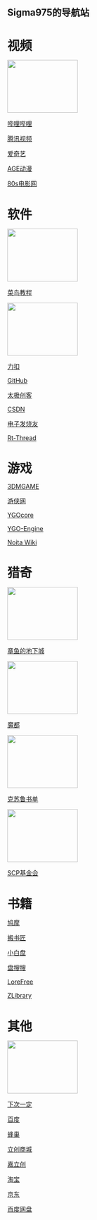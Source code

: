 ## Sigma975的导航站

<div id="video" style="width:160px;">
  
  <h1 style="margin-bottom:0;">视频</h1>
  
  <a href="https://www.bilibili.com/" target="_blank"><img src="https://t7.baidu.com/it/u=4138435146,1856383332&fm=218&app=125&size=f242,150&n=0&f=PNG?s=8197C732DDA1FA133E526557030030B9&sec=1652288400&t=aa4a6db4ffc4ae2338f543d4c397ef5f" width=160 height=120></a>
  
  <a href="https://www.bilibili.com/" target="_blank">哔哩哔哩</a>
  
  <a href="https://v.qq.com/?ptag=qqbsc" target="_blank">腾讯视频</a>
  
  <a href="https://www.iqiyi.com/" target="_blank">爱奇艺</a>
  
  <a href="https://www.agemys.com/" target="_blank">AGE动漫</a>
  
  <a href="https://www.80s.tw/" target="_blank">80s电影网</a>
</div>

<div id="software" style="width:160px;">

  <h1 style="margin-bottom:0;">软件</h1>
  
  <a href="https://www.runoob.com/" target="_blank"><img src="https://img1.baidu.com/it/u=2206127466,2420924082&fm=253&fmt=auto&app=138&f=GIF?w=220&h=100" width=160 height=120></a>

  <a href="https://www.runoob.com/" target="_blank">菜鸟教程</a>
  
  <a href="http://scp-wiki-cn.wikidot.com/" target="_blank"><img src="https://static.leetcode.cn/cn-mono-assets/production/assets/logo-dark-cn.c42314a8.svg" width=160 height=120></a>

  <a href="https://leetcode.cn/" target="_blank">力扣</a>
  
  <a href="https://github.com/" target="_blank">GitHub</a>
  
  <a href="http://www.taichi-maker.com/" target="_blank">太极创客</a>
  
  <a href="https://www.csdn.net/" target="_blank">CSDN</a>

  <a href="https://www.elecfans.com/" target="_blank">电子发烧友</a>
  
  <a href="https://www.rt-thread.org/" target="_blank">Rt-Thread</a>
  
</div>

<div id="game" style="width:160px;">
  
  <h1 style="margin-bottom:0;">游戏</h1>
  
  <a href="https://www.3dmgame.com/" target="_blank">3DMGAME</a>

  <a href="https://www.ali213.net/" target="_blank">游侠网</a>
  
  <a href="http://ygocore.ysepan.com/" target="_blank">YGOcore</a>

  <a href="https://www.ygo-sem.cn/index.html" target="_blank">YGO-Engine</a>
  
  <a href="https://noita.fandom.com/wiki/Noita_Wiki/zh?mobileaction=toggle_view_mobile" target="_blank">Noita Wiki</a>
  
</div>

<div id="strange" style="width:160px;">
  
  <h1 style="margin-bottom:0;">猎奇</h1>

  <a href="https://www.cnmods.org/" target="_blank"><img src="https://www.cnmods.org/title-1.jpg" width=160 height=120></a>

  <a href="https://www.cnmods.org/" target="_blank">章鱼的地下城</a>

  <a href="https://www.cnmods.net/#/homePage" target="_blank"><img src="https://wiki.cnmods.org/_media/logo.png" width=160 height=120></a>

  <a href="https://www.cnmods.net/#/homePage" target="_blank">魔都</a>

  <a href="https://www.douban.com/note/581689161/" target="_blank"><img src="https://img0.baidu.com/it/u=2898435425,2147751146&fm=253&fmt=auto&app=138&f=JPEG?w=593&h=500" width=160 height=120></a>

  <a href="https://www.douban.com/note/581689161/" target="_blank">克苏鲁书单</a>

  <a href="http://scp-wiki-cn.wikidot.com/" target="_blank"><img src="https://img2.baidu.com/it/u=3880532747,2617205718&fm=253&fmt=auto&app=138&f=JPEG?w=800&h=500" width=160 height=120></a>

  <a href="http://scp-wiki-cn.wikidot.com/" target="_blank">SCP基金会</a>
  
</div>

<div id="book" style="width:160px;">
  
  <h1 style="margin-bottom:0;">书籍</h1>
  
  <a href="https://www.jiumodiary.com" target="_blank">鸠摩</a>

  <a href="https://www.banshujiang.cn" target="_blank">搬书匠</a>

  <a href="https://www.xiaobaipan.com" target="_blank">小白盘</a>

  <a href="https://www.pansoso.org" target="_blank">盘搜搜</a>

  <a href="https://ebook2.lorefree.com" target="_blank">LoreFree</a>

  <a href="https://zh.singlelogin.me/" target="_blank">ZLibrary</a>
  
</div>

<div id="other" style="width:160px;">
  
  <h1 style="margin-bottom:0;">其他</h1>

  <a href="https://www.iiice.cn/#/" target="_blank"><img src="https://img2.baidu.com/it/u=1666363001,73034044&fm=253&fmt=auto?w=1452&h=800" width=160 height=120></a>

  <a href="https://www.iiice.cn/#/" target="_blank">下次一定</a>

  <a href="https://www.baidu.com/" target="_blank">百度</a>

  <a href="https://666yun.men/#/dashboard" target="_blank">蜂巢</a>

  <a href="https://www.szlcsc.com/?c=BD&sdclkid=ALeN15opALAi15eG&audience=3121619&bd_vid=8386733010871724153" target="_blank">立创商城</a>

  <a href="https://www.jlc.com/" target="_blank">嘉立创</a>

  <a href="https://www.taobao.com/" target="_blank">淘宝</a>

  <a href="https://www.jd.com/" target="_blank">京东</a>

  <a href="https://pan.baidu.com/disk/main?from=oldversion#/brand" target="_blank">百度网盘</a>
  
</div>


